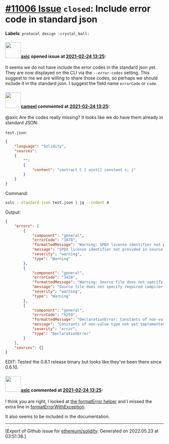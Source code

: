 # [\#11006 Issue](https://github.com/ethereum/solidity/issues/11006) `closed`: Include error code in standard json
**Labels**: `protocol design :crystal_ball:`


#### <img src="https://avatars.githubusercontent.com/u/20340?v=4" width="50">[axic](https://github.com/axic) opened issue at [2021-02-24 13:25](https://github.com/ethereum/solidity/issues/11006):

It seems we do not have include the error codes in the standard json yet. They are now displayed on the CLI via the `--error-codes` setting. This suggest to me we are willing to share those codes, so perhaps we should include it in the standard json. I suggest the field name `errorCode` or `code`.

#### <img src="https://avatars.githubusercontent.com/u/137030?v=4" width="50">[cameel](https://github.com/cameel) commented at [2021-02-24 13:25](https://github.com/ethereum/solidity/issues/11006#issuecomment-786062817):

@axic Are the codes really missing? It looks like we do have them already in standard JSON:

`test.json`:
```json
{
	"language": "Solidity",
	"sources":
	{
		"":
		{
			"content": "contract C { uint[] constant c; }"
		}
	}
}
```

Command:
```bash
solc --standard-json test.json | jq --indent 4
```

Output:
```json
{
    "errors": [
        {
            "component": "general",
            "errorCode": "1878",
            "formattedMessage": "Warning: SPDX license identifier not provided in source file. Before publishing, consider adding a comment containing \"SPDX-License-Identifier: <SPDX-License>\" to each source file. Use \"SPDX-License-Identifier: UNLICENSED\" for non-open-source code. Please see https://spdx.org for more information.\n\n",
            "message": "SPDX license identifier not provided in source file. Before publishing, consider adding a comment containing \"SPDX-License-Identifier: <SPDX-License>\" to each source file. Use \"SPDX-License-Identifier: UNLICENSED\" for non-open-source code. Please see https://spdx.org for more information.",
            "severity": "warning",
            "type": "Warning"
        },
        {
            "component": "general",
            "errorCode": "3420",
            "formattedMessage": "Warning: Source file does not specify required compiler version! Consider adding \"pragma solidity ^0.8.1;\"\n\n",
            "message": "Source file does not specify required compiler version! Consider adding \"pragma solidity ^0.8.1;\"",
            "severity": "warning",
            "type": "Warning"
        },
        {
            "component": "general",
            "errorCode": "9259",
            "formattedMessage": "DeclarationError: Constants of non-value type not yet implemented.\n\n",
            "message": "Constants of non-value type not yet implemented.",
            "severity": "error",
            "type": "DeclarationError"
        }
    ],
    "sources": {}
}
```

EDIT: Tested the 0.8.1 release binary but looks like they've been there since 0.6.10.

#### <img src="https://avatars.githubusercontent.com/u/20340?v=4" width="50">[axic](https://github.com/axic) commented at [2021-02-24 13:25](https://github.com/ethereum/solidity/issues/11006#issuecomment-793127569):

I think you are right, I looked at [the formatError helper](https://github.com/ethereum/solidity/blob/develop/libsolidity/interface/StandardCompiler.cpp#L51) and  I missed the extra line in [formatErrorWithException](https://github.com/ethereum/solidity/blob/develop/libsolidity/interface/StandardCompiler.cpp#L138).

It also seems to be included in the documentation.


-------------------------------------------------------------------------------



[Export of Github issue for [ethereum/solidity](https://github.com/ethereum/solidity). Generated on 2022.05.23 at 03:51:38.]
